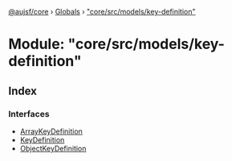 [@aujsf/core](../README.md) › [Globals](../globals.md) › ["core/src/models/key-definition"](_core_src_models_key_definition_.md)

# Module: "core/src/models/key-definition"

## Index

### Interfaces

* [ArrayKeyDefinition](../interfaces/_core_src_models_key_definition_.arraykeydefinition.md)
* [KeyDefinition](../interfaces/_core_src_models_key_definition_.keydefinition.md)
* [ObjectKeyDefinition](../interfaces/_core_src_models_key_definition_.objectkeydefinition.md)
